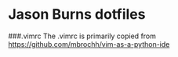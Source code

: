 Jason Burns dotfiles
====================

###.vimrc
The .vimrc is primarily copied from
https://github.com/mbrochh/vim-as-a-python-ide
